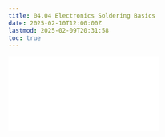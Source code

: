 ```yaml
---
title: 04.04 Electronics Soldering Basics
date: 2025-02-10T12:00:00Z
lastmod: 2025-02-09T20:31:58
toc: true
---
```


![Link to included file content](../../../../electronics/electronics-soldering-basics.md)
